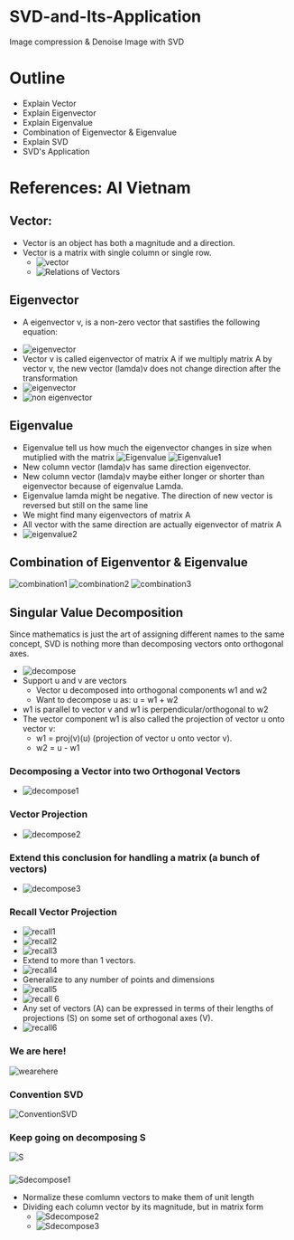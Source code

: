 # SVD-and-Its-Application
Image compression &amp; Denoise Image with SVD
# Outline
- Explain Vector
- Explain Eigenvector
- Explain Eigenvalue
- Combination of Eigenvector & Eigenvalue
- Explain SVD
- SVD's Application
# References: AI Vietnam
## Vector:
- Vector is an object has both a magnitude and a direction.
- Vector is a matrix with single column or single row.
  + ![vector](https://drive.google.com/uc?export=view&id=1fdecoJYCHKGUwLPsU4filew6n6OuEb9P)
  + ![Relations of Vectors](https://drive.google.com/uc?export=view&id=1ltstLifSYZLwCNvpioZRsvk7w0Na_naL)
## Eigenvector
- A eigenvector v, is a non-zero vector that sastifies the following equation:
+ ![eigenvector](https://drive.google.com/uc?export=view&id=1pkJiIL5cT2tYnG5e14ZM72md48aok1eA)
+ Vector v is called eigenvector of matrix A if we multiply matrix A by vector v, the new vector (lamda)v does not change direction after the transformation
+ ![eigenvector](https://drive.google.com/uc?export=view&id=1WNch_kuC8UU1Q5oLpf7uA_L6EN6ZNSV-)
+ ![non eigenvector](https://drive.google.com/uc?export=view&id=1HL8dKJtkiynjMAE9VcuoY66TTq0jmn5p)
## Eigenvalue
- Eigenvalue tell us how much the eigenvector changes in size when mutiplied with the matrix
![Eigenvalue](https://drive.google.com/uc?export=view&id=1pkJiIL5cT2tYnG5e14ZM72md48aok1eA)
![Eigenvalue1](https://drive.google.com/uc?export=view&id=1aHBmFO5uTns9nnCN9UqI17TQTLPOkr9b)
- New column vector (lamda)v has same direction eigenvector.
- New column vector (lamda)v maybe either longer or shorter than eigenvector because of eigenvalue Lamda.
- Eigenvalue lamda might be negative. The direction of new vector is reversed but still on the same line
- We might find many eigenvectors of matrix A
- All vector with the same direction are actually eigenvector of matrix A
- ![eigenvalue2](https://drive.google.com/uc?export=view&id=16qb3EkNAx1UdWJ9MQ5bJZCAV-Y18oCbv)
## Combination of Eigenventor & Eigenvalue
![combination1](https://drive.google.com/uc?export=view&id=1vRLc39AjlANl-1WlMHuQWu3S5dyjplj-)
![combination2](https://drive.google.com/uc?export=view&id=1gPSlSm9cIHk2NJGPqYw83neqQM2X3lni)
![combination3](https://drive.google.com/uc?export=view&id=1ZyyNLPIWuU65NczQiL5yHc_GZuX7MZbh)
## Singular Value Decomposition
Since mathematics is just the art of assigning different names to the same concept, SVD is nothing more than decomposing vectors onto orthogonal axes.
- ![decompose](https://drive.google.com/uc?export=view&id=1gWGEsvZ0nzjBj9D65XSERkrHAVO1pE4o)
- Support u and v are vectors
  + Vector u decomposed into orthogonal components w1 and w2
  + Want to decompose u as: u = w1 + w2
- w1 is parallel to vector v and w1 is perpendicular/orthogonal to w2
- The vector component w1 is also called the projection of vector u onto vector v:
  + w1 = proj(v)(u) (projection of vector u onto vector v).
  + w2 = u - w1
### Decomposing a Vector into two Orthogonal Vectors
- ![decompose1](https://drive.google.com/uc?export=view&id=19ATaBgb3EnvE9HOlMRE_JYwWo-X-MJP6)
### Vector Projection
- ![decompose2](https://drive.google.com/uc?export=view&id=1OKdWmbqr4IQBqNL0QpoAXbyITLDWu8UJ)
### Extend this conclusion for handling a matrix (a bunch of vectors)
- ![decompose3](https://drive.google.com/uc?export=view&id=1hq8w4HS70kljgc9JOVBewA-IPbfZniBo)
### Recall Vector Projection
- ![recall1](https://drive.google.com/uc?export=view&id=1EH6UZRPWenCGwrjG0WY8j1QuEn77buQ7)
- ![recall2](https://drive.google.com/uc?export=view&id=1MHEBlBNnjWhbvYdWAOipuKBaBxdVvXeE)
- ![recall3](https://drive.google.com/uc?export=view&id=1LlLrq4gFY3pKRKXSfI6kMNaI7vdYt4eP)
- Extend to more than 1 vectors.
- ![recall4](https://drive.google.com/uc?export=view&id=1AZUfC5WdT4Je-h1_jJVdbOzFcO16ZOcI)
- Generalize to any number of points and dimensions
- ![recall5](https://drive.google.com/uc?export=view&id=1GrOo9VaNc724HjUOMX1gU9C0RgTPwKAT)
- ![recall 6](https://drive.google.com/uc?export=view&id=1s9M_gWTGGlpDFRoH16F7h_xmnD_e2Xhp)
- Any set of vectors (A) can be expressed in terms of their lengths of projections (S) on some set of orthogonal axes (V).
- ![recall6](https://drive.google.com/uc?export=view&id=1PC87haQoTb33YJomDD8Ynn8Tg1IpiHyt)
### We are here!
![wearehere](https://drive.google.com/uc?export=view&id=1jPybrE2IZG1WgrqVfsObdPv_VNy58ZNN)
### Convention SVD
![ConventionSVD](https://drive.google.com/uc?export=view&id=1Mx5fTM013FSY_dR4-Z0diMB68gA1vjac)
### Keep going on decomposing S
![S](https://drive.google.com/uc?export=view&id=1iotBOirO4cnlMpEB4MiHuA3aJUNcYckD)
###
![Sdecompose1](https://drive.google.com/uc?export=view&id=1SkFzDqnx5iI3ChqBr0ancZneqF7QHwJM)
- Normalize these comlumn vectors to make them of unit length
- Dividing each column vector by its magnitude, but in matrix form
  + ![Sdecompose2](https://drive.google.com/uc?export=view&id=1drf9N6FeOi74hIK3a2-755o_vbotSm0Z)
  + ![Sdecompose3](https://drive.google.com/uc?export=view&id=1mLdiSuvnYoxzmI-QRpV6AjJHMCRQdKmC)
